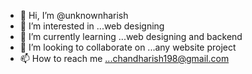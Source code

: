 - 👋 Hi, I’m @unknownharish
- 👀 I’m interested in ...web designing 
- 🌱 I’m currently learning ...web designing and backend
- 💞️ I’m looking to collaborate on ...any website project
- 📫 How to reach me ...chandharish198@gmail.com

<!---
unknownharish/unknownharish is a ✨ special ✨ repository because its `README.md` (this file) appears on your GitHub profile.
You can click the Preview link to take a look at your changes.
--->
